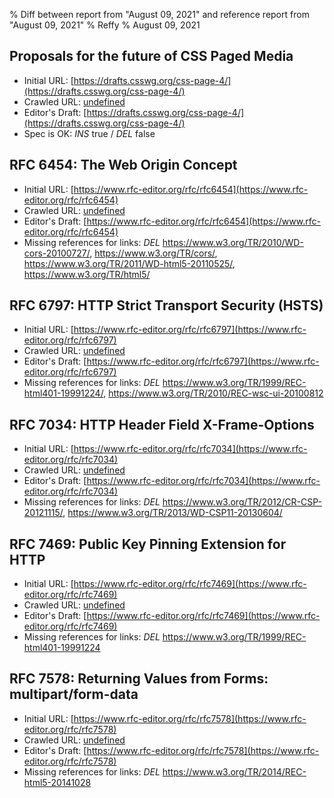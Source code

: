 % Diff between report from "August 09, 2021" and reference report from "August 09, 2021"
% Reffy
% August 09, 2021

## Proposals for the future of CSS Paged Media

- Initial URL: [https://drafts.csswg.org/css-page-4/](https://drafts.csswg.org/css-page-4/)
- Crawled URL: [undefined](undefined)
- Editor's Draft: [https://drafts.csswg.org/css-page-4/](https://drafts.csswg.org/css-page-4/)
- Spec is OK: *INS* true / *DEL* false


## RFC 6454: The Web Origin Concept

- Initial URL: [https://www.rfc-editor.org/rfc/rfc6454](https://www.rfc-editor.org/rfc/rfc6454)
- Crawled URL: [undefined](undefined)
- Editor's Draft: [https://www.rfc-editor.org/rfc/rfc6454](https://www.rfc-editor.org/rfc/rfc6454)
- Missing references for links: *DEL* https://www.w3.org/TR/2010/WD-cors-20100727/, https://www.w3.org/TR/cors/, https://www.w3.org/TR/2011/WD-html5-20110525/, https://www.w3.org/TR/html5/


## RFC 6797: HTTP Strict Transport Security (HSTS)

- Initial URL: [https://www.rfc-editor.org/rfc/rfc6797](https://www.rfc-editor.org/rfc/rfc6797)
- Crawled URL: [undefined](undefined)
- Editor's Draft: [https://www.rfc-editor.org/rfc/rfc6797](https://www.rfc-editor.org/rfc/rfc6797)
- Missing references for links: *DEL* https://www.w3.org/TR/1999/REC-html401-19991224/, https://www.w3.org/TR/2010/REC-wsc-ui-20100812


## RFC 7034: HTTP Header Field X-Frame-Options

- Initial URL: [https://www.rfc-editor.org/rfc/rfc7034](https://www.rfc-editor.org/rfc/rfc7034)
- Crawled URL: [undefined](undefined)
- Editor's Draft: [https://www.rfc-editor.org/rfc/rfc7034](https://www.rfc-editor.org/rfc/rfc7034)
- Missing references for links: *DEL* https://www.w3.org/TR/2012/CR-CSP-20121115/, https://www.w3.org/TR/2013/WD-CSP11-20130604/


## RFC 7469: Public Key Pinning Extension for HTTP

- Initial URL: [https://www.rfc-editor.org/rfc/rfc7469](https://www.rfc-editor.org/rfc/rfc7469)
- Crawled URL: [undefined](undefined)
- Editor's Draft: [https://www.rfc-editor.org/rfc/rfc7469](https://www.rfc-editor.org/rfc/rfc7469)
- Missing references for links: *DEL* https://www.w3.org/TR/1999/REC-html401-19991224


## RFC 7578: Returning Values from Forms: multipart/form-data

- Initial URL: [https://www.rfc-editor.org/rfc/rfc7578](https://www.rfc-editor.org/rfc/rfc7578)
- Crawled URL: [undefined](undefined)
- Editor's Draft: [https://www.rfc-editor.org/rfc/rfc7578](https://www.rfc-editor.org/rfc/rfc7578)
- Missing references for links: *DEL* https://www.w3.org/TR/2014/REC-html5-20141028



